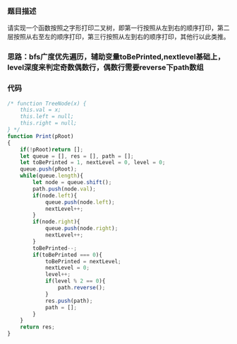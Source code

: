### 题目描述
请实现一个函数按照之字形打印二叉树，即第一行按照从左到右的顺序打印，第二层按照从右至左的顺序打印，第三行按照从左到右的顺序打印，其他行以此类推。

### 思路：bfs广度优先遍历，辅助变量toBePrinted,nextlevel基础上，level深度来判定奇数偶数行，偶数行需要reverse下path数组

### 代码

```js
/* function TreeNode(x) {
    this.val = x;
    this.left = null;
    this.right = null;
} */
function Print(pRoot)
{
    if(!pRoot)return [];
    let queue = [], res = [], path = [];
    let toBePrinted = 1, nextLevel = 0, level = 0;
    queue.push(pRoot);
    while(queue.length){
        let node = queue.shift();
        path.push(node.val);
        if(node.left){
            queue.push(node.left);
            nextLevel++;
        }
        if(node.right){
            queue.push(node.right);
            nextLevel++;
        }
        toBePrinted--;
        if(toBePrinted === 0){
            toBePrinted = nextLevel;
            nextLevel = 0;
            level++;
            if(level % 2 == 0){
                path.reverse();
            }
            res.push(path);
            path = [];
        }
    }
    return res;
}
```

